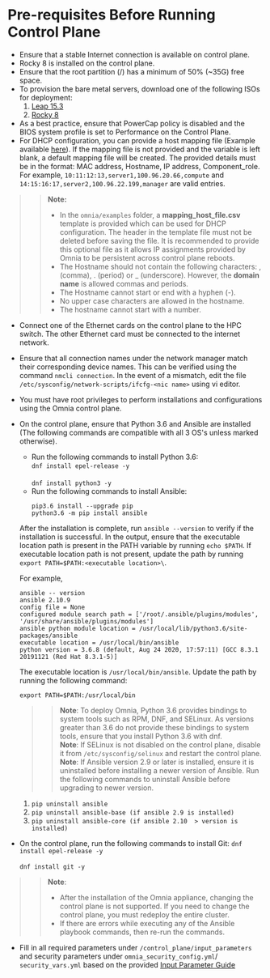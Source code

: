 # Pre-requisites Before Running Control Plane
* Ensure that a stable Internet connection is available on control plane.
* Rocky 8 is installed on the control plane.
* Ensure that the root partition (/) has a minimum of 50% (~35G) free space. 
* To provision the bare metal servers, download one of the following ISOs for deployment:
    1. [Leap 15.3](https://get.opensuse.org/leap/)
    2. [Rocky 8](https://rockylinux.org/)
* As a best practice, ensure that PowerCap policy is disabled and the BIOS system profile is set to Performance on the Control Plane.
* For DHCP configuration, you can provide a host mapping file (Example available [here](../../examples/host_mapping_file_os_provisioning.csv)). If the mapping file is not provided and the variable is left blank, a default mapping file will be created. The provided details must be in the format: MAC address, Hostname, IP address, Component_role. For example, `10:11:12:13,server1,100.96.20.66,compute` and  `14:15:16:17,server2,100.96.22.199,manager` are valid entries.  
>> __Note:__  
>>	* In the `omnia/examples` folder, a **mapping_host_file.csv** template is provided which can be used for DHCP configuration. The header in the template file must not be deleted before saving the file. It is recommended to provide this optional file as it allows IP assignments provided by Omnia to be persistent across control plane reboots.  
>>	* The Hostname should not contain the following characters: , (comma), \. (period) or _ (underscore). However, the **domain name** is allowed commas and periods. 
>>	* The Hostname cannot start or end with a hyphen (-).
>>	* No upper case characters are allowed in the hostname.
>>	* The hostname cannot start with a number.
* Connect one of the Ethernet cards on the control plane to the HPC switch. The other Ethernet card must be connected to the internet network. 
* Ensure that all connection names under the network manager match their corresponding device names. This can be verified using the command `nmcli connection`. In the event of a mismatch, edit the file `/etc/sysconfig/network-scripts/ifcfg-<nic name>` using vi editor. 
* You must have root privileges to perform installations and configurations using the Omnia control plane.
* On the control plane, ensure that Python 3.6 and Ansible are installed (The following commands are compatible with all 3 OS's unless marked otherwise).  
    * Run the following commands to install Python 3.6:  
      `dnf install epel-release -y` <br><br> `dnf install python3 -y`
    * Run the following commands to install Ansible:
       ```
       pip3.6 install --upgrade pip
       python3.6 -m pip install ansible
       ```
    After the installation is complete, run `ansible --version` to verify if the installation is successful. In the output, ensure that the executable location path is present in the PATH variable by running `echo $PATH`.
    If executable location path is not present, update the path by running `export PATH=$PATH:<executable location>\`.  
	
    For example,  
    ```
    ansible -- version
    ansible 2.10.9
    config file = None
    configured module search path = ['/root/.ansible/plugins/modules', '/usr/share/ansible/plugins/modules']
    ansible python module location = /usr/local/lib/python3.6/site-packages/ansible
    executable location = /usr/local/bin/ansible
    python version = 3.6.8 (default, Aug 24 2020, 17:57:11) [GCC 8.3.1 20191121 (Red Hat 8.3.1-5)]
    ```
    The executable location is `/usr/local/bin/ansible`. Update the path by running the following command:
    ```
    export PATH=$PATH:/usr/local/bin
    ```  
	
    >>__Note__: To deploy Omnia, Python 3.6 provides bindings to system tools such as RPM, DNF, and SELinux. As versions greater than 3.6 do not provide these bindings to system tools, ensure that you install Python 3.6 with dnf.  
    >> __Note__: If SELinux is not disabled on the control plane, disable it from `/etc/sysconfig/selinux` and restart the control plane.
    >>__Note__: If Ansible version 2.9 or later is installed, ensure it is uninstalled before installing a newer version of Ansible. Run the following commands to uninstall Ansible before upgrading to newer version.
    1. `pip uninstall ansible`
    2. `pip uninstall ansible-base (if ansible 2.9 is installed)`
    3. `pip uninstall ansible-core (if ansible 2.10  > version is installed)`
* On the control plane, run the following commands to install Git:
  `dnf install epel-release -y` <br><br> `dnf install git -y`
>> **Note**:
>> * After the installation of the Omnia appliance, changing the control plane is not supported. If you need to change the control plane, you must redeploy the entire cluster.
>> * If there are errors while executing any of the Ansible playbook commands, then re-run the commands.  

* Fill in all required parameters under `/control_plane/input_parameters` and security parameters under `omnia_security_config.yml`/ `security_vars.yml` based on the provided [Input Parameter Guide](../Input_Parameter_Guide)

